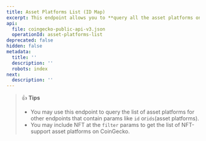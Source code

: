 ```yaml
---
title: Asset Platforms List (ID Map)
excerpt: This endpoint allows you to **query all the asset platforms on CoinGecko**
api:
  file: coingecko-public-api-v3.json
  operationId: asset-platforms-list
deprecated: false
hidden: false
metadata:
  title: ''
  description: ''
  robots: index
next:
  description: ''
---
```

> 👍 **Tips**
>
> * You may use this endpoint to query the list of asset platforms for other endpoints that contain params like `id` or`ids`(asset platforms).
> * You may include NFT at the `filter` params to get the list of NFT-support asset platforms on CoinGecko.
